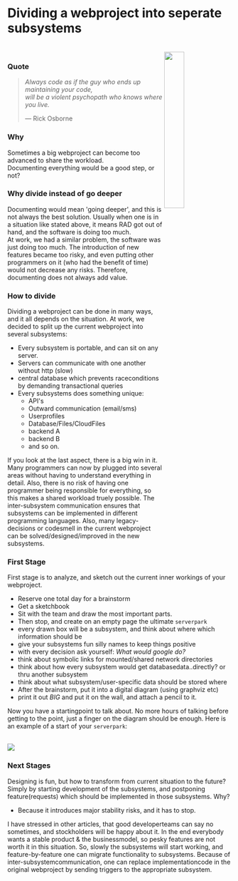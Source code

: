 Dividing a webproject into seperate subsystems
==============================================

<br>
<img src="/data/upload/images/comic/out/comic_divide.jpg" align="right" width="30%"/>

### Quote ###

> *Always code as if the guy who ends up maintaining your code,<br>
> will be a violent psychopath who knows where you live.*
>
> — Rick Osborne

### Why ###

Sometimes a big webproject can become too advanced to share the workload.<br>
Documenting everything would be a good step, or not?

### Why divide instead of go deeper ###

Documenting would mean 'going deeper', and this is not always the best solution.
Usually when one is in a situation like stated above, it means RAD got out of hand, and 
the software is doing too much.<br>
At work, we had a similar problem, the software was just doing too much.
The introduction of new features became too risky, and even putting other programmers on 
it (who had the benefit of time) would not decrease any risks.
Therefore, documenting does not always add value.

### How to divide ###

Dividing a webproject can be done in many ways, and it all depends on the situation.
At work, we decided to split up the current webproject into several subsystems:

  * Every subsystem is portable, and can sit on any server.
  * Servers can communicate with one another without http (slow)
  * central database which prevents raceconditions by demanding transactional queries
  * Every subsystems does something unique:
    * API's
    * Outward communication (email/sms)
    * Userprofiles
    * Database/Files/CloudFiles
    * backend A
    * backend B
    * and so on.

If you look at the last aspect, there is a big win in it.
Many programmers can now by plugged into several areas without having to understand everything in detail.
Also, there is no risk of having one programmer being responsible for everything, so this makes a shared workload truely possible.
The inter-subsystem communication ensures that subsystems can be implemented in different programming languages.
Also, many legacy-decisions or codesmell in the current webproject can be solved/designed/improved in the new subsystems.

### First Stage ###

First stage is to analyze, and sketch out the current inner workings of your webproject.

  * Reserve one total day for a brainstorm
  * Get a sketchbook
  * Sit with the team and draw the most important parts.
  * Then stop, and create on an empty page the ultimate `serverpark`
  * every drawn box will be a subsystem, and think about where which information should be
  * give your subsystems fun silly names to keep things positive
  * with every decision ask yourself: *What would google do?*
  * think about symbolic links for mounted/shared network directories
  * think about how every subsystem would get databasedata..directly? or thru another subsystem
  * think about what subsystem/user-specific data should be stored where
  * After the brainstorm, put it into a digital diagram (using graphviz etc) 
  * print it out *BIG* and put it on the wall, and attach a pencil to it.
  
Now you have a startingpoint to talk about.
No more hours of talking before getting to the point, just a finger on the diagram should be enough.
Here is an example of a start of your `serverpark`:

<br>
<img src="/custom/pages/blog/entrepeneur/res/graphviz.png">
<div style="clear:both"></div>

### Next Stages ###

Designing is fun, but how to transform from current situation to the future?
Simply by starting development of the subsystems, and postponing feature(requests) which 
should be implemented in those subsystems.
Why?

  * Because it introduces major stability risks, and it has to stop.

I have stressed in other articles, that good developerteams can say no sometimes, and stockholders will be happy about it.
In the end everybody wants a stable product & the businessmodel, so pesky features are not worth it in this situation.
So, slowly the subsystems will start working, and feature-by-feature one can migrate functionality to subsystems.
Because of inter-subsystemcommunication, one can replace implementationcode in the original webproject by sending triggers
to the appropriate subsystem.
